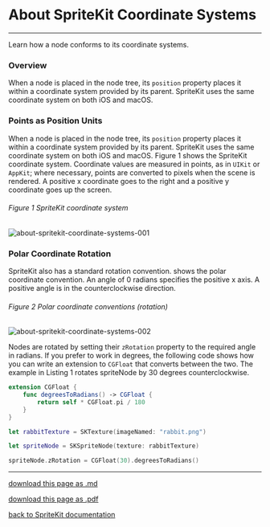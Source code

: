 # About SpriteKit Coordinate Systems

---------------------

Learn how a node conforms to its coordinate systems.

### Overview

When a node is placed in the node tree, its `position` property places it within a coordinate system provided by its parent. SpriteKit uses the same coordinate system on both iOS and macOS.

### Points as Position Units

When a node is placed in the node tree, its `position` property places it within a coordinate system provided by its parent. SpriteKit uses the same coordinate system on both iOS and macOS. Figure 1 shows the SpriteKit coordinate system. Coordinate values are measured in points, as in `UIKit` or `AppKit`; where necessary, points are converted to pixels when the scene is rendered. A positive x coordinate goes to the right and a positive y coordinate goes up the screen.

###### Figure 1 SpriteKit coordinate system

![about-spritekit-coordinate-systems-001](/images/013-sknode-about-spritekit-coordinate-systems-001.png)

### Polar Coordinate Rotation

SpriteKit also has a standard rotation convention. shows the polar coordinate convention. An angle of 0 radians specifies the positive x axis. A positive angle is in the counterclockwise direction.

###### Figure 2 Polar coordinate conventions (rotation)

![about-spritekit-coordinate-systems-002](/images/013-sknode-about-spritekit-coordinate-systems-002.png)

Nodes are rotated by setting their `zRotation` property to the required angle in radians. If you prefer to work in degrees, the following code shows how you can write an extension to `CGFloat` that converts between the two. The example in Listing 1 rotates spriteNode by 30 degrees counterclockwise.

```swift
extension CGFloat {
    func degreesToRadians() -> CGFloat {
        return self * CGFloat.pi / 180
    }
}

let rabbitTexture = SKTexture(imageNamed: "rabbit.png")

let spriteNode = SKSpriteNode(texture: rabbitTexture)

spriteNode.zRotation = CGFloat(30).degreesToRadians()
```

--------------------

[download this page as .md](https://raw.githubusercontent.com/retrokid/retrokid.github.io/master/tech_notes/spritekit_documentation/013-sknode-about-spritekit-coordinate-systems.md)

[download this page as .pdf](https://github.com/retrokid/retrokid.github.io/raw/master/tech_notes/spritekit_documentation/013-sknode-about-spritekit-coordinate-systems.pdf)

[back to SpriteKit documentation](./spritekit-documentation)
